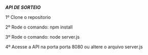***API DE SORTEIO***

1º Clone o repositorio

2º Rode o comando: npm install

3º Rode o comando: node server.js
 
4º Acesse a API na porta porta 8080 ou altere o arquivo server.js